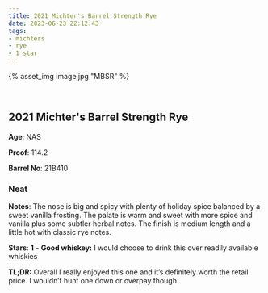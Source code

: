 ```yaml
---
title: 2021 Michter's Barrel Strength Rye
date: 2023-06-23 22:12:43
tags:
- michters
- rye
- 1 star
---
```



{% asset_img image.jpg "MBSR" %}

&nbsp;

## 2021 Michter's Barrel Strength Rye

**Age**: NAS

**Proof**: 114.2

**Barrel No**: 21B410

### Neat

**Notes**: The nose is big and spicy with plenty of holiday spice balanced by a sweet vanilla frosting. The palate is warm and sweet with more spice and vanilla plus some subtler herbal notes. The finish is medium length and a little hot with classic rye notes.

**Stars**: **1** - **Good whiskey:** I would choose to drink this over readily available whiskies

**TL;DR:** Overall I really enjoyed this one and it’s definitely worth the retail price. I wouldn’t hunt one down or overpay though.
